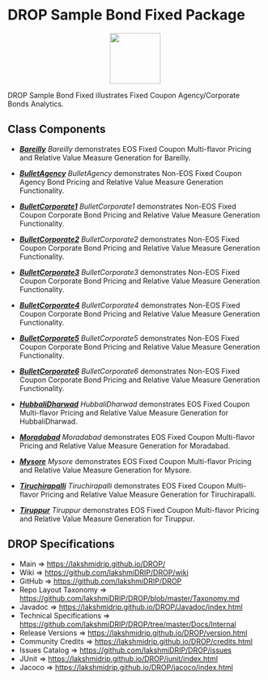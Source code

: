 # DROP Sample Bond Fixed Package

<p align="center"><img src="https://github.com/lakshmiDRIP/DROP/blob/master/DRIP_Logo.gif?raw=true" width="100"></p>

DROP Sample Bond Fixed illustrates Fixed Coupon Agency/Corporate Bonds Analytics.


## Class Components

 * [***Bareilly***](https://github.com/lakshmiDRIP/DROP/tree/master/src/main/java/org/drip/sample/bondfixed/Bareilly.java)
 <i>Bareilly</i> demonstrates EOS Fixed Coupon Multi-flavor Pricing and Relative Value Measure Generation for
 Bareilly.

 * [***BulletAgency***](https://github.com/lakshmiDRIP/DROP/tree/master/src/main/java/org/drip/sample/bondfixed/BulletAgency.java)
 <i>BulletAgency</i> demonstrates Non-EOS Fixed Coupon Agency Bond Pricing and Relative Value Measure
 Generation Functionality.

 * [***BulletCorporate1***](https://github.com/lakshmiDRIP/DROP/tree/master/src/main/java/org/drip/sample/bondfixed/BulletCorporate1.java)
 <i>BulletCorporate1</i> demonstrates Non-EOS Fixed Coupon Corporate Bond Pricing and Relative Value Measure
 Generation Functionality.

 * [***BulletCorporate2***](https://github.com/lakshmiDRIP/DROP/tree/master/src/main/java/org/drip/sample/bondfixed/BulletCorporate2.java)
 <i>BulletCorporate2</i> demonstrates Non-EOS Fixed Coupon Corporate Bond Pricing and Relative Value Measure
 Generation Functionality.

 * [***BulletCorporate3***](https://github.com/lakshmiDRIP/DROP/tree/master/src/main/java/org/drip/sample/bondfixed/BulletCorporate3.java)
 <i>BulletCorporate3</i> demonstrates Non-EOS Fixed Coupon Corporate Bond Pricing and Relative Value Measure
 Generation Functionality.

 * [***BulletCorporate4***](https://github.com/lakshmiDRIP/DROP/tree/master/src/main/java/org/drip/sample/bondfixed/BulletCorporate4.java)
 <i>BulletCorporate4</i> demonstrates Non-EOS Fixed Coupon Corporate Bond Pricing and Relative Value Measure
 Generation Functionality.

 * [***BulletCorporate5***](https://github.com/lakshmiDRIP/DROP/tree/master/src/main/java/org/drip/sample/bondfixed/BulletCorporate5.java)
 <i>BulletCorporate5</i> demonstrates Non-EOS Fixed Coupon Corporate Bond Pricing and Relative Value Measure
 Generation Functionality.

 * [***BulletCorporate6***](https://github.com/lakshmiDRIP/DROP/tree/master/src/main/java/org/drip/sample/bondfixed/BulletCorporate6.java)
 <i>BulletCorporate6</i> demonstrates Non-EOS Fixed Coupon Corporate Bond Pricing and Relative Value Measure
 Generation Functionality.

 * [***HubbaliDharwad***](https://github.com/lakshmiDRIP/DROP/tree/master/src/main/java/org/drip/sample/bondfixed/HubbaliDharwad.java)
 <i>HubbaliDharwad</i> demonstrates EOS Fixed Coupon Multi-flavor Pricing and Relative Value Measure
 Generation for HubbaliDharwad.

 * [***Moradabad***](https://github.com/lakshmiDRIP/DROP/tree/master/src/main/java/org/drip/sample/bondfixed/Moradabad.java)
 <i>Moradabad</i> demonstrates EOS Fixed Coupon Multi-flavor Pricing and Relative Value Measure Generation
 for Moradabad.

 * [***Mysore***](https://github.com/lakshmiDRIP/DROP/tree/master/src/main/java/org/drip/sample/bondfixed/Mysore.java)
 <i>Mysore</i> demonstrates EOS Fixed Coupon Multi-flavor Pricing and Relative Value Measure Generation for
 Mysore.

 * [***Tiruchirapalli***](https://github.com/lakshmiDRIP/DROP/tree/master/src/main/java/org/drip/sample/bondfixed/Tiruchirapalli.java)
 <i>Tiruchirapalli</i> demonstrates EOS Fixed Coupon Multi-flavor Pricing and Relative Value Measure
 Generation for Tiruchirapalli.

 * [***Tiruppur***](https://github.com/lakshmiDRIP/DROP/tree/master/src/main/java/org/drip/sample/bondfixed/Tiruppur.java)
 <i>Tiruppur</i> demonstrates EOS Fixed Coupon Multi-flavor Pricing and Relative Value Measure Generation for
 Tiruppur.
 

## DROP Specifications

 * Main                     => https://lakshmidrip.github.io/DROP/
 * Wiki                     => https://github.com/lakshmiDRIP/DROP/wiki
 * GitHub                   => https://github.com/lakshmiDRIP/DROP
 * Repo Layout Taxonomy     => https://github.com/lakshmiDRIP/DROP/blob/master/Taxonomy.md
 * Javadoc                  => https://lakshmidrip.github.io/DROP/Javadoc/index.html
 * Technical Specifications => https://github.com/lakshmiDRIP/DROP/tree/master/Docs/Internal
 * Release Versions         => https://lakshmidrip.github.io/DROP/version.html
 * Community Credits        => https://lakshmidrip.github.io/DROP/credits.html
 * Issues Catalog           => https://github.com/lakshmiDRIP/DROP/issues
 * JUnit                    => https://lakshmidrip.github.io/DROP/junit/index.html
 * Jacoco                   => https://lakshmidrip.github.io/DROP/jacoco/index.html

